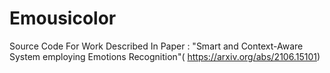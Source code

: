 # Emousicolor
Source Code For Work Described In Paper : "Smart and Context-Aware System employing Emotions Recognition"( https://arxiv.org/abs/2106.15101)
